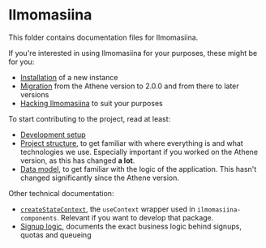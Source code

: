# Ilmomasiina

This folder contains documentation files for Ilmomasiina.

If you're interested in using Ilmomasiina for your purposes, these might be for you:
- [Installation](installation.md) of a new instance
- [Migration](migration.md) from the Athene version to 2.0.0 and from there to later versions
- [Hacking Ilmomasiina](hacking.md) to suit your purposes

To start contributing to the project, read at least:
- [Development setup](installation.md#development)
- [Project structure](project-structure.md), to get familiar with where everything is and what technologies we use.
  Especially important if you worked on the Athene version, as this has changed **a lot**.
- [Data model](data-model.md), to get familiar with the logic of the application. This hasn't changed significantly
  since the Athene version.

Other technical documentation:
- [`createStateContext`](state-context.md), the `useContext` wrapper used in `ilmomasiina-components`.
  Relevant if you want to develop that package.
- [Signup logic](signup-logic.md), documents the exact business logic behind signups, quotas and queueing
